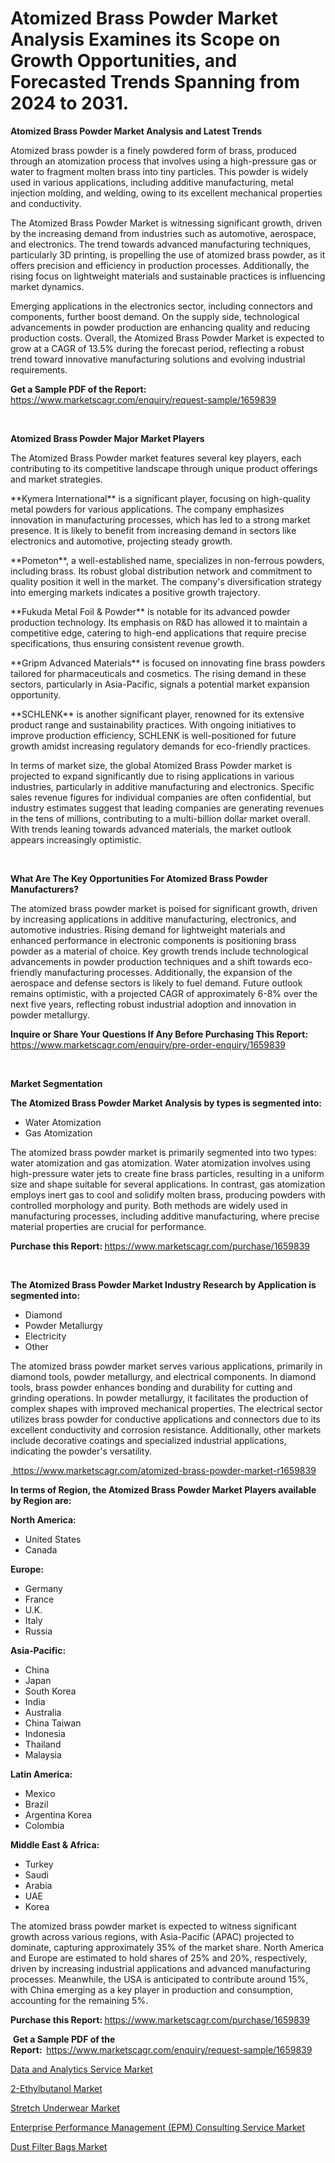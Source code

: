 <p><h1>Atomized Brass Powder Market Analysis Examines its Scope on Growth Opportunities, and Forecasted Trends Spanning from 2024 to 2031.</h1></p><p><strong>Atomized Brass Powder Market Analysis and Latest Trends</strong></p>
<p><p>Atomized brass powder is a finely powdered form of brass, produced through an atomization process that involves using a high-pressure gas or water to fragment molten brass into tiny particles. This powder is widely used in various applications, including additive manufacturing, metal injection molding, and welding, owing to its excellent mechanical properties and conductivity.</p><p>The Atomized Brass Powder Market is witnessing significant growth, driven by the increasing demand from industries such as automotive, aerospace, and electronics. The trend towards advanced manufacturing techniques, particularly 3D printing, is propelling the use of atomized brass powder, as it offers precision and efficiency in production processes. Additionally, the rising focus on lightweight materials and sustainable practices is influencing market dynamics.</p><p>Emerging applications in the electronics sector, including connectors and components, further boost demand. On the supply side, technological advancements in powder production are enhancing quality and reducing production costs. Overall, the Atomized Brass Powder Market is expected to grow at a CAGR of 13.5% during the forecast period, reflecting a robust trend toward innovative manufacturing solutions and evolving industrial requirements.</p></p>
<p><strong>Get a Sample PDF of the Report:&nbsp;</strong> <a href="https://www.marketscagr.com/enquiry/request-sample/1659839?utm_campaign=1349&utm_medium=2&utm_source=Github&utm_content=ia&utm_term=28092024&utm_id=atomized-brass-powder">https://www.marketscagr.com/enquiry/request-sample/1659839</a></p>
<p>&nbsp;</p>
<p><strong>Atomized Brass Powder Major Market Players</strong></p>
<p><p>The Atomized Brass Powder market features several key players, each contributing to its competitive landscape through unique product offerings and market strategies. </p><p>**Kymera International** is a significant player, focusing on high-quality metal powders for various applications. The company emphasizes innovation in manufacturing processes, which has led to a strong market presence. It is likely to benefit from increasing demand in sectors like electronics and automotive, projecting steady growth.</p><p>**Pometon**, a well-established name, specializes in non-ferrous powders, including brass. Its robust global distribution network and commitment to quality position it well in the market. The company's diversification strategy into emerging markets indicates a positive growth trajectory.</p><p>**Fukuda Metal Foil & Powder** is notable for its advanced powder production technology. Its emphasis on R&D has allowed it to maintain a competitive edge, catering to high-end applications that require precise specifications, thus ensuring consistent revenue growth.</p><p>**Gripm Advanced Materials** is focused on innovating fine brass powders tailored for pharmaceuticals and cosmetics. The rising demand in these sectors, particularly in Asia-Pacific, signals a potential market expansion opportunity.</p><p>**SCHLENK** is another significant player, renowned for its extensive product range and sustainability practices. With ongoing initiatives to improve production efficiency, SCHLENK is well-positioned for future growth amidst increasing regulatory demands for eco-friendly practices.</p><p>In terms of market size, the global Atomized Brass Powder market is projected to expand significantly due to rising applications in various industries, particularly in additive manufacturing and electronics. Specific sales revenue figures for individual companies are often confidential, but industry estimates suggest that leading companies are generating revenues in the tens of millions, contributing to a multi-billion dollar market overall. With trends leaning towards advanced materials, the market outlook appears increasingly optimistic.</p></p>
<p>&nbsp;</p>
<p><strong>What Are The Key Opportunities For Atomized Brass Powder Manufacturers?</strong></p>
<p><p>The atomized brass powder market is poised for significant growth, driven by increasing applications in additive manufacturing, electronics, and automotive industries. Rising demand for lightweight materials and enhanced performance in electronic components is positioning brass powder as a material of choice. Key growth trends include technological advancements in powder production techniques and a shift towards eco-friendly manufacturing processes. Additionally, the expansion of the aerospace and defense sectors is likely to fuel demand. Future outlook remains optimistic, with a projected CAGR of approximately 6-8% over the next five years, reflecting robust industrial adoption and innovation in powder metallurgy.</p></p>
<p><strong>Inquire or Share Your Questions If Any Before Purchasing This Report:</strong> <a href="https://www.marketscagr.com/enquiry/pre-order-enquiry/1659839?utm_campaign=1349&utm_medium=2&utm_source=Github&utm_content=ia&utm_term=28092024&utm_id=atomized-brass-powder">https://www.marketscagr.com/enquiry/pre-order-enquiry/1659839</a></p>
<p>&nbsp;</p>
<p><strong>Market Segmentation</strong></p>
<p><strong>The Atomized Brass Powder Market Analysis by types is segmented into:</strong></p>
<p><ul><li>Water Atomization</li><li>Gas Atomization</li></ul></p>
<p><p>The atomized brass powder market is primarily segmented into two types: water atomization and gas atomization. Water atomization involves using high-pressure water jets to create fine brass particles, resulting in a uniform size and shape suitable for several applications. In contrast, gas atomization employs inert gas to cool and solidify molten brass, producing powders with controlled morphology and purity. Both methods are widely used in manufacturing processes, including additive manufacturing, where precise material properties are crucial for performance.</p></p>
<p><strong>Purchase this Report:&nbsp;</strong><a href="https://www.marketscagr.com/purchase/1659839?utm_campaign=1349&utm_medium=2&utm_source=Github&utm_content=ia&utm_term=28092024&utm_id=atomized-brass-powder">https://www.marketscagr.com/purchase/1659839</a></p>
<p>&nbsp;</p>
<p><strong>The Atomized Brass Powder Market Industry Research by Application is segmented into:</strong></p>
<p><ul><li>Diamond</li><li>Powder Metallurgy</li><li>Electricity</li><li>Other</li></ul></p>
<p><p>The atomized brass powder market serves various applications, primarily in diamond tools, powder metallurgy, and electrical components. In diamond tools, brass powder enhances bonding and durability for cutting and grinding operations. In powder metallurgy, it facilitates the production of complex shapes with improved mechanical properties. The electrical sector utilizes brass powder for conductive applications and connectors due to its excellent conductivity and corrosion resistance. Additionally, other markets include decorative coatings and specialized industrial applications, indicating the powder's versatility.</p></p>
<p><a href="https://www.marketscagr.com/atomized-brass-powder-market-r1659839?utm_campaign=1349&utm_medium=2&utm_source=Github&utm_content=ia&utm_term=28092024&utm_id=atomized-brass-powder">&nbsp;https://www.marketscagr.com/atomized-brass-powder-market-r1659839</a></p>
<p><strong>In terms of Region, the Atomized Brass Powder Market Players available by Region are:</strong></p>
<p>
    <p> <strong> North America: </strong>
        <ul>
            <li>United States</li>
            <li>Canada</li>
        </ul>
        </p> 
    <p> <strong> Europe: </strong>
        <ul>
            <li>Germany</li>
            <li>France</li>
            <li>U.K.</li>
            <li>Italy</li>
            <li>Russia</li>
        </ul>
        </p> 
    <p> <strong> Asia-Pacific: </strong>
        <ul>
            <li>China</li>
            <li>Japan</li>
            <li>South Korea</li>
            <li>India</li>
            <li>Australia</li>
            <li>China Taiwan</li>
            <li>Indonesia</li>
            <li>Thailand</li>
            <li>Malaysia</li>
        </ul>
        </p> 
    <p> <strong> Latin America: </strong>
        <ul>
            <li>Mexico</li>
            <li>Brazil</li>
            <li>Argentina Korea</li>
            <li>Colombia</li>
        </ul>
        </p> 
    <p> <strong> Middle East & Africa: </strong>
        <ul>
            <li>Turkey</li>
            <li>Saudi</li>
            <li>Arabia</li>
            <li>UAE</li>
            <li>Korea</li>
        </ul>
    </p>
    </p>
<p><p>The atomized brass powder market is expected to witness significant growth across various regions, with Asia-Pacific (APAC) projected to dominate, capturing approximately 35% of the market share. North America and Europe are estimated to hold shares of 25% and 20%, respectively, driven by increasing industrial applications and advanced manufacturing processes. Meanwhile, the USA is anticipated to contribute around 15%, with China emerging as a key player in production and consumption, accounting for the remaining 5%.</p></p>
<p><strong>Purchase this Report: </strong><a href="https://www.marketscagr.com/purchase/1659839?utm_campaign=1349&utm_medium=2&utm_source=Github&utm_content=ia&utm_term=28092024&utm_id=atomized-brass-powder">https://www.marketscagr.com/purchase/1659839</a></p>
<p>&nbsp;<strong>Get a Sample PDF of the Report:&nbsp;&nbsp;</strong><a href="https://www.marketscagr.com/enquiry/request-sample/1659839?utm_campaign=1349&utm_medium=2&utm_source=Github&utm_content=ia&utm_term=28092024&utm_id=atomized-brass-powder">https://www.marketscagr.com/enquiry/request-sample/1659839</a></p>
<p><strong></strong></p>
<p><p><a href="https://issuu.com/reportprime-2/docs/data-and-analytics-service-market-s_291f25fe303e9d?utm_campaign=1349&utm_medium=2&utm_source=Github&utm_content=ia&utm_term=28092024&utm_id=atomized-brass-powder">Data and Analytics Service Market</a></p><p><a href="https://github.com/ashepherd82/Market-Research-Report-List-6/blob/main/2-ethylbutanol-market.md?utm_campaign=1349&utm_medium=2&utm_source=Github&utm_content=ia&utm_term=28092024&utm_id=atomized-brass-powder">2-Ethylbutanol Market</a></p><p><a href="https://www.linkedin.com/pulse/charting-future-comprehensive-analysis-global-stretch-h4qff?utm_campaign=1349&utm_medium=2&utm_source=Github&utm_content=ia&utm_term=28092024&utm_id=atomized-brass-powder">Stretch Underwear Market</a></p><p><a href="https://issuu.com/reportprime-2/docs/enterprise-performance-management-e_211497b55552ed?utm_campaign=1349&utm_medium=2&utm_source=Github&utm_content=ia&utm_term=28092024&utm_id=atomized-brass-powder">Enterprise Performance Management (EPM) Consulting Service Market</a></p><p><a href="https://www.linkedin.com/pulse/dust-filter-bags-market-trends-analysis-opportunities-ppwkf?utm_campaign=1349&utm_medium=2&utm_source=Github&utm_content=ia&utm_term=28092024&utm_id=atomized-brass-powder">Dust Filter Bags Market</a></p></p>